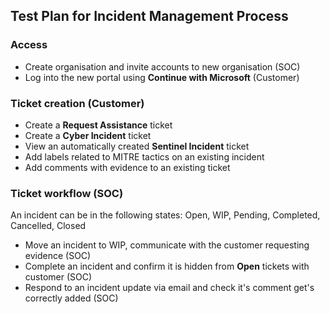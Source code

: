 ## Test Plan for Incident Management Process

### Access
- Create organisation and invite accounts to new organisation (SOC)
- Log into the new portal using **Continue with Microsoft** (Customer)

### Ticket creation (Customer)
- Create a **Request Assistance** ticket
- Create a **Cyber Incident** ticket
- View an automatically created **Sentinel Incident** ticket
- Add labels related to MITRE tactics on an existing incident
- Add comments with evidence to an existing ticket

### Ticket workflow (SOC)
An incident can be in the following states:
Open, WIP, Pending, Completed, Cancelled, Closed
- Move an incident to WIP, communicate with the customer requesting evidence (SOC)
- Complete an incident and confirm it is hidden from **Open** tickets with customer (SOC)
- Respond to an incident update via email and check it's comment get's correctly added (SOC)

